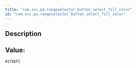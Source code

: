 ```yaml
---
title: "com.snc.pa.rangeselector_button_select_fill_color"
id: "com.snc.pa.rangeselector_button_select_fill_color"
---
```

## Description



## Value: 
```
#278EFC
```